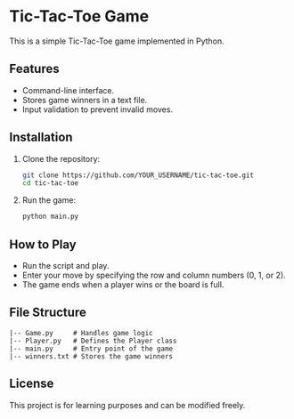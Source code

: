 # Tic-Tac-Toe Game

This is a simple Tic-Tac-Toe game implemented in Python.

## Features

- Command-line interface.
- Stores game winners in a text file.
- Input validation to prevent invalid moves.

## Installation

1. Clone the repository:
   ```bash
   git clone https://github.com/YOUR_USERNAME/tic-tac-toe.git
   cd tic-tac-toe
   ```
2. Run the game:
   ```bash
   python main.py
   ```

## How to Play

- Run the script and play.
- Enter your move by specifying the row and column numbers (0, 1, or 2).
- The game ends when a player wins or the board is full.

## File Structure

```
|-- Game.py     # Handles game logic
|-- Player.py   # Defines the Player class
|-- main.py     # Entry point of the game
|-- winners.txt # Stores the game winners
```

## License

This project is for learning purposes and can be modified freely.

